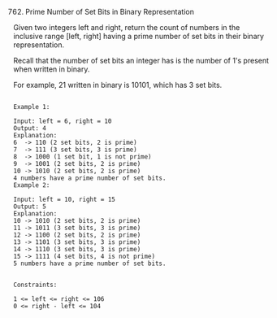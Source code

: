 762. Prime Number of Set Bits in Binary Representation

Given two integers left and right, return the count of numbers in the inclusive range [left, right] having a prime number of set bits in their binary representation.

Recall that the number of set bits an integer has is the number of 1's present when written in binary.

For example, 21 written in binary is 10101, which has 3 set bits.

```

Example 1:

Input: left = 6, right = 10
Output: 4
Explanation:
6  -> 110 (2 set bits, 2 is prime)
7  -> 111 (3 set bits, 3 is prime)
8  -> 1000 (1 set bit, 1 is not prime)
9  -> 1001 (2 set bits, 2 is prime)
10 -> 1010 (2 set bits, 2 is prime)
4 numbers have a prime number of set bits.
Example 2:

Input: left = 10, right = 15
Output: 5
Explanation:
10 -> 1010 (2 set bits, 2 is prime)
11 -> 1011 (3 set bits, 3 is prime)
12 -> 1100 (2 set bits, 2 is prime)
13 -> 1101 (3 set bits, 3 is prime)
14 -> 1110 (3 set bits, 3 is prime)
15 -> 1111 (4 set bits, 4 is not prime)
5 numbers have a prime number of set bits.


Constraints:

1 <= left <= right <= 106
0 <= right - left <= 104
```